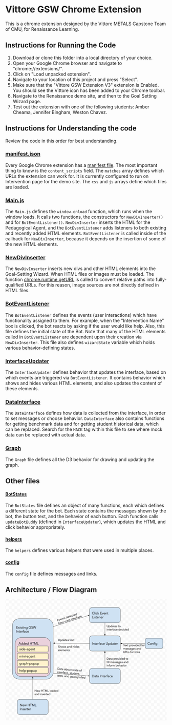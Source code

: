 # Vittore GSW Chrome Extension
This is a chrome extension designed by the Vittore METALS Capstone Team of CMU, for Renaissance Learning.

## Instructions for Running the Code
1. Download or clone this folder into a local directory of your choice.
2. Open your Google Chrome browser and navigate to "chrome://extensions/".
3. Click on "Load unpacked extension".
4. Navigate to your location of this project and press "Select".
5. Make sure that the "Vittore GSW Extension V3" extension is Enabled. You should see the Vittore icon has been added to your Chrome toolbar.
6. Navigate to the Renaissance demo site, and then to the Goal Setting Wizard page.
7. Test out the extension with one of the following students: Amber Cheama, Jennifer Bingham, Weston Chavez.

## Instructions for Understanding the code
Review the code in this order for best understanding.

### [manifest.json](./manifest.json)
Every Google Chrome extension has a [manifest file](https://developer.chrome.com/extensions/manifest). The most important thing to know is the ```content_scripts``` field. The ```matches``` array defines which URLs the extension can work for. It is currently configured to run on Intervention page for the demo site. The ```css``` and ```js``` arrays define which files are loaded.

### [Main.js](./js/Main.js)
The ```Main.js``` defines the ```window.onload``` function, which runs when the window loads. It calls two functions, the constructors for ```NewDivInserter()``` and for ```BotEventListener()```. ```NewDivInserter``` inserts the HTML for the Pedagogical Agent, and the ```BotEventListener``` adds listeners to both existing and recently added HTML elements. ```BotEventListener``` is called inside of the callback for ```NewDivInserter```, because it depends on the insertion of some of the new HTML elements.

### [NewDivInserter](./js/NewDivInserter.js)
The ```NewDivInserter``` inserts new divs and other HTML elements into the Goal-Setting Wizard. When HTML files or images must be loaded. The function [chrome.runtime.getURL](https://developer.chrome.com/extensions/runtime#method-getURL) is called to convert relative paths into fully-qualified URLs. For this reason, image sources are not directly defined in HTML files.

### [BotEventListener](./js/BotEventListener.js)
The ```BotEventListener``` defines the events (user interactions) which have functionality assigned to them. For example, when the "Intervention Name" box is clicked, the bot reacts by asking if the user would like help. Also, this file defines the initial state of the Bot. Note that many of the HTML elements called in ```BotEventListener``` are dependent upon their creation via ```NewDivInserter```. This file also defines ```wizardState``` variable which holds various behavior-defining states.

### [InterfaceUpdater]('./js/InterfaceUpdater.js')
The ```InterfaceUpdater``` defines behavior that updates the interface, based on which events are triggered via ```BotEventListener```. It contains behavior which shows and hides various HTML elements, and also updates the content of these elements.

### [DataInterface]('./js/DataInterface.js')
The ```DateInterface``` defines how data is collected from the interface, in order to set messages or choose behavior. ```DataInterface``` also contains functions for getting benchmark data and for getting student historical data, which can be replaced. Search for the ```HACK``` tag within this file to see where mock data can be replaced with actual data.

### [Graph]('./js/Graph.js')
The ```Graph``` file defines all the D3 behavior for drawing and updating the graph.

## Other files

#### [BotStates]('./js/BotStates.js')
The ```BotStates``` file defines an object of many functions, each which defines a different state for the bot. Each state contains the messages shown by the bot, the button text, and the behavior of each button. Each function calls ```updateBotBuddy``` (defined in ```InterfaceUpdater```), which updates the HTML and click behavior appropriately.

#### [helpers]('./js/helpers.js')
The ```helpers``` defines various helpers that were used in multiple places.

#### [config]('./js/config.js')
The ```config``` file defines messages and links.


## Architecture / Flow Diagram
![architecture][arch]

[arch]: ./images/readme/software_architecture.png "Software Architecture"
